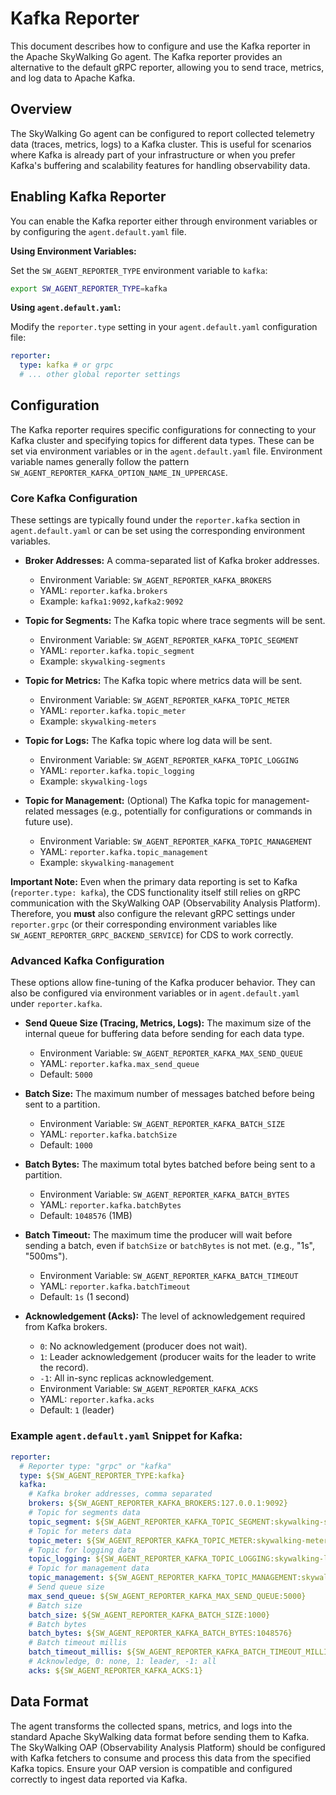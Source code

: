 # Kafka Reporter

This document describes how to configure and use the Kafka reporter in the Apache SkyWalking Go agent. The Kafka reporter provides an alternative to the default gRPC reporter, allowing you to send trace, metrics, and log data to Apache Kafka.

## Overview

The SkyWalking Go agent can be configured to report collected telemetry data (traces, metrics, logs) to a Kafka cluster. This is useful for scenarios where Kafka is already part of your infrastructure or when you prefer Kafka's buffering and scalability features for handling observability data.

## Enabling Kafka Reporter

You can enable the Kafka reporter either through environment variables or by configuring the `agent.default.yaml` file.

**Using Environment Variables:**

Set the `SW_AGENT_REPORTER_TYPE` environment variable to `kafka`:
```bash
export SW_AGENT_REPORTER_TYPE=kafka
```

**Using `agent.default.yaml`:**

Modify the `reporter.type` setting in your `agent.default.yaml` configuration file:
```yaml
reporter:
  type: kafka # or grpc
  # ... other global reporter settings
```

## Configuration

The Kafka reporter requires specific configurations for connecting to your Kafka cluster and specifying topics for different data types. These can be set via environment variables or in the `agent.default.yaml` file. Environment variable names generally follow the pattern `SW_AGENT_REPORTER_KAFKA_OPTION_NAME_IN_UPPERCASE`.

### Core Kafka Configuration

These settings are typically found under the `reporter.kafka` section in `agent.default.yaml` or can be set using the corresponding environment variables.

*   **Broker Addresses:**
    A comma-separated list of Kafka broker addresses.
    *   Environment Variable: `SW_AGENT_REPORTER_KAFKA_BROKERS`
    *   YAML: `reporter.kafka.brokers`
    *   Example: `kafka1:9092,kafka2:9092`


*   **Topic for Segments:**
    The Kafka topic where trace segments will be sent.
    *   Environment Variable: `SW_AGENT_REPORTER_KAFKA_TOPIC_SEGMENT`
    *   YAML: `reporter.kafka.topic_segment`
    *   Example: `skywalking-segments`


*   **Topic for Metrics:**
    The Kafka topic where metrics data will be sent.
    *   Environment Variable: `SW_AGENT_REPORTER_KAFKA_TOPIC_METER`
    *   YAML: `reporter.kafka.topic_meter`
    *   Example: `skywalking-meters`


*   **Topic for Logs:**
    The Kafka topic where log data will be sent.
    *   Environment Variable: `SW_AGENT_REPORTER_KAFKA_TOPIC_LOGGING`
    *   YAML: `reporter.kafka.topic_logging`
    *   Example: `skywalking-logs`


*   **Topic for Management:** (Optional)
    The Kafka topic for management-related messages (e.g., potentially for configurations or commands in future use).
    *   Environment Variable: `SW_AGENT_REPORTER_KAFKA_TOPIC_MANAGEMENT`
    *   YAML: `reporter.kafka.topic_management`
    *   Example: `skywalking-management`

**Important Note:** Even when the primary data reporting is set to Kafka (`reporter.type: kafka`), the CDS functionality itself still relies on gRPC communication with the SkyWalking OAP (Observability Analysis Platform). Therefore, you **must** also configure the relevant gRPC settings under `reporter.grpc` (or their corresponding environment variables like `SW_AGENT_REPORTER_GRPC_BACKEND_SERVICE`) for CDS to work correctly.


### Advanced Kafka Configuration

These options allow fine-tuning of the Kafka producer behavior. They can also be configured via environment variables or in `agent.default.yaml` under `reporter.kafka`.

*   **Send Queue Size (Tracing, Metrics, Logs):**
    The maximum size of the internal queue for buffering data before sending for each data type.
    *   Environment Variable: `SW_AGENT_REPORTER_KAFKA_MAX_SEND_QUEUE`  
    *   YAML: `reporter.kafka.max_send_queue`
    *   Default: `5000`


*   **Batch Size:**
    The maximum number of messages batched before being sent to a partition.
    *   Environment Variable: `SW_AGENT_REPORTER_KAFKA_BATCH_SIZE`
    *   YAML: `reporter.kafka.batchSize`
    *   Default: `1000`


*   **Batch Bytes:**
    The maximum total bytes batched before being sent to a partition.
    *   Environment Variable: `SW_AGENT_REPORTER_KAFKA_BATCH_BYTES`
    *   YAML: `reporter.kafka.batchBytes`
    *   Default: `1048576` (1MB)


*   **Batch Timeout:**
    The maximum time the producer will wait before sending a batch, even if `batchSize` or `batchBytes` is not met. (e.g., "1s", "500ms").
    *   Environment Variable: `SW_AGENT_REPORTER_KAFKA_BATCH_TIMEOUT`
    *   YAML: `reporter.kafka.batchTimeout`
    *   Default: `1s` (1 second)


*   **Acknowledgement (Acks):**
    The level of acknowledgement required from Kafka brokers.
    *   `0`: No acknowledgement (producer does not wait).
    *   `1`: Leader acknowledgement (producer waits for the leader to write the record).
    *   `-1`: All in-sync replicas acknowledgement.
    *   Environment Variable: `SW_AGENT_REPORTER_KAFKA_ACKS`
    *   YAML: `reporter.kafka.acks`
    *   Default: `1` (leader)


### Example `agent.default.yaml` Snippet for Kafka:

```yaml
reporter:
  # Reporter type: "grpc" or "kafka"
  type: ${SW_AGENT_REPORTER_TYPE:kafka}
  kafka:
    # Kafka broker addresses, comma separated
    brokers: ${SW_AGENT_REPORTER_KAFKA_BROKERS:127.0.0.1:9092}
    # Topic for segments data
    topic_segment: ${SW_AGENT_REPORTER_KAFKA_TOPIC_SEGMENT:skywalking-segments}
    # Topic for meters data
    topic_meter: ${SW_AGENT_REPORTER_KAFKA_TOPIC_METER:skywalking-meters}
    # Topic for logging data
    topic_logging: ${SW_AGENT_REPORTER_KAFKA_TOPIC_LOGGING:skywalking-logging}
    # Topic for management data
    topic_management: ${SW_AGENT_REPORTER_KAFKA_TOPIC_MANAGEMENT:skywalking-managements}
    # Send queue size
    max_send_queue: ${SW_AGENT_REPORTER_KAFKA_MAX_SEND_QUEUE:5000}
    # Batch size
    batch_size: ${SW_AGENT_REPORTER_KAFKA_BATCH_SIZE:1000}
    # Batch bytes
    batch_bytes: ${SW_AGENT_REPORTER_KAFKA_BATCH_BYTES:1048576}
    # Batch timeout millis
    batch_timeout_millis: ${SW_AGENT_REPORTER_KAFKA_BATCH_TIMEOUT_MILLIS:1000}
    # Acknowledge, 0: none, 1: leader, -1: all
    acks: ${SW_AGENT_REPORTER_KAFKA_ACKS:1}
```

## Data Format

The agent transforms the collected spans, metrics, and logs into the standard Apache SkyWalking data format before sending them to Kafka. The SkyWalking OAP (Observability Analysis Platform) should be configured with Kafka fetchers to consume and process this data from the specified Kafka topics. Ensure your OAP version is compatible and configured correctly to ingest data reported via Kafka.